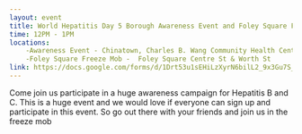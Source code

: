 ```yaml
---
layout: event
title: World Hepatitis Day 5 Borough Awareness Event and Foley Square Freeze Mob 
time: 12PM - 1PM
locations:
    -Awareness Event - Chinatown, Charles B. Wang Community Health Center, 268 Canal St
    -Foley Square Freeze Mob -  Foley Square Centre St & Worth St
link: https://docs.google.com/forms/d/1Drt53u1sEHiLzXyrN6bilL2_9x3Gu7S_vXZlKe81FVo/viewform
---
```

Come join us participate in a huge awareness campaign for Hepatitis B and C.  This is a huge event and we would love if everyone can sign up and participate in this event.  So go out there with your friends and join us in the freeze mob
